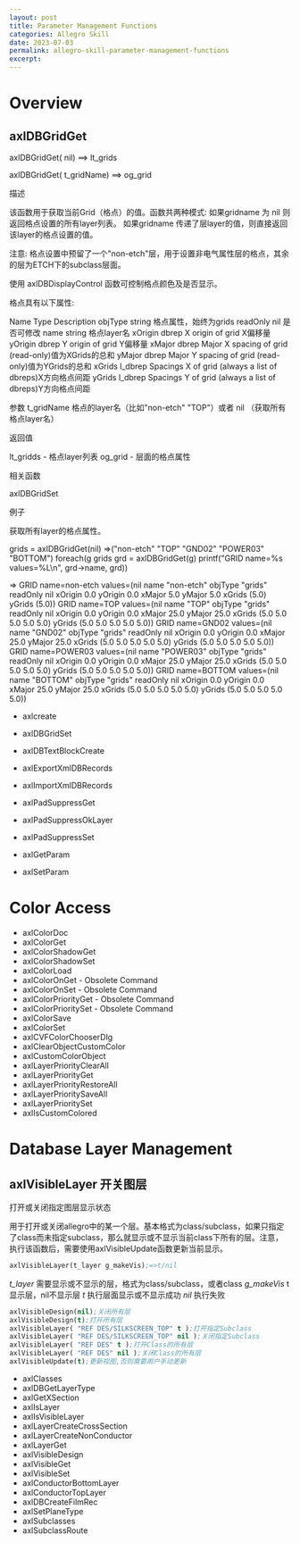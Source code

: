 ```yaml
---
layout: post
title: Parameter Management Functions
categories: Allegro Skill
date: 2023-07-03
permalink: allegro-skill-parameter-management-functions
excerpt: 
---
```


# Overview

## axlDBGridGet


axlDBGridGet(
nil)
==> lt_grids

axlDBGridGet(
t_gridName)
==> og_grid

描述

该函数用于获取当前Grid（格点）的值。函数共两种模式:
如果gridname 为 nil 则返回格点设置的所有layer列表。
如果gridname 传递了层layer的值，则直接返回该layer的格点设置的值。

注意: 格点设置中预留了一个"non-etch"层，用于设置非电气属性层的格点，其余的层为ETCH下的subclass层面。

使用 axlDBDisplayControl 函数可控制格点颜色及是否显示。

格点具有以下属性:

Name                Type                Description
objType        string                格点属性，始终为grids
readOnly        nil                是否可修改
name                string                格点layer名
xOrigin        dbrep                X origin of grid X偏移量
yOrigin        dbrep                Y origin of grid Y偏移量
xMajor                dbrep                Major X spacing of grid (read-only)值为XGrids的总和
yMajor                dbrep                Major Y spacing of grid (read-only)值为YGrids的总和
xGrids                l_dbrep                Spacings X of grid (always a list of dbreps)X方向格点间距
yGrids                l_dbrep                Spacings Y of grid (always a list of dbreps)Y方向格点间距


参数
t_gridName 格点的layer名（比如"non-etch" "TOP"）或者 nil （获取所有格点layer名）


返回值

lt_gridds - 格点layer列表
og_grid - 层面的格点属性

相关函数

axlDBGridSet

例子

获取所有layer的格点属性。

grids = axlDBGridGet(nil)
=>("non-etch" "TOP" "GND02" "POWER03" "BOTTOM")
foreach(g grids
grd = axlDBGridGet(g)
printf("GRID name=%s values=%L\n", grd->name, grd))

=>
GRID name=non-etch values=(nil name "non-etch" objType "grids" readOnly nil xOrigin 0.0 yOrigin 0.0 xMajor 5.0 yMajor 5.0 xGrids (5.0) yGrids (5.0))
GRID name=TOP values=(nil name "TOP" objType "grids" readOnly nil xOrigin 0.0 yOrigin 0.0 xMajor 25.0 yMajor 25.0 xGrids (5.0 5.0 5.0 5.0 5.0) yGrids (5.0 5.0 5.0 5.0 5.0))
GRID name=GND02 values=(nil name "GND02" objType "grids" readOnly nil xOrigin 0.0 yOrigin 0.0 xMajor 25.0 yMajor 25.0 xGrids (5.0 5.0 5.0 5.0 5.0) yGrids (5.0 5.0 5.0 5.0 5.0))
GRID name=POWER03 values=(nil name "POWER03" objType "grids" readOnly nil xOrigin 0.0 yOrigin 0.0 xMajor 25.0 yMajor 25.0 xGrids (5.0 5.0 5.0 5.0 5.0) yGrids (5.0 5.0 5.0 5.0 5.0))
GRID name=BOTTOM values=(nil name "BOTTOM" objType "grids" readOnly nil xOrigin 0.0 yOrigin 0.0 xMajor 25.0 yMajor 25.0 xGrids (5.0 5.0 5.0 5.0 5.0) yGrids (5.0 5.0 5.0 5.0 5.0))

* axlcreate


* axlDBGridSet
* axlDBTextBlockCreate
* axlExportXmlDBRecords
* axlImportXmlDBRecords
* axlPadSuppressGet
* axlPadSuppressOkLayer
* axlPadSuppressSet
* axlGetParam
* axlSetParam

# Color Access

* axlColorDoc
* axlColorGet
* axlColorShadowGet
* axlColorShadowSet
* axlColorLoad
* axlColorOnGet - Obsolete Command
* axlColorOnSet - Obsolete Command
* axlColorPriorityGet - Obsolete Command
* axlColorPrioritySet - Obsolete Command
* axlColorSave
* axlColorSet
* axlCVFColorChooserDlg
* axlClearObjectCustomColor
* axlCustomColorObject
* axlLayerPriorityClearAll
* axlLayerPriorityGet
* axlLayerPriorityRestoreAll
* axlLayerPrioritySaveAll
* axlLayerPrioritySet
* axlIsCustomColored


# Database Layer Management

## axlVisibleLayer 开关图层

打开或关闭指定图层显示状态

用于打开或关闭allegro中的某一个层。基本格式为class/subclass，如果只指定了class而未指定subclass，那么就显示或不显示当前class下所有的层。注意，执行该函数后，需要使用axlVisibleUpdate函数更新当前显示。

```lisp
axlVisibleLayer(t_layer g_makeVis);=>t/nil
```

*t_layer* 需要显示或不显示的层，格式为class/subclass，或者class
*g_makeVis* t显示层，nil不显示层
*t* 执行层面显示或不显示成功
*nil* 执行失败

```lisp
axlVisibleDesign(nil);关闭所有层
axlVisibleDesign(t);打开所有层
axlVisibleLayer( "REF DES/SILKSCREEN_TOP" t );打开指定Subclass
axlVisibleLayer( "REF DES/SILKSCREEN_TOP" nil );关闭指定Subclass
axlVisibleLayer( "REF DES" t );打开Class的所有层
axlVisibleLayer( "REF DES" nil );关闭Class的所有层
axlVisibleUpdate(t);更新视图,否则需要用户手动更新
```

* axlClasses
* axlDBGetLayerType
* axlGetXSection
* axlIsLayer
* axlIsVisibleLayer
* axlLayerCreateCrossSection
* axlLayerCreateNonConductor
* axlLayerGet
* axlVisibleDesign
* axlVisibleGet
* axlVisibleSet
* axlConductorBottomLayer
* axlConductorTopLayer
* axlDBCreateFilmRec
* axlSetPlaneType
* axlSubclasses
* axlSubclassRoute